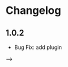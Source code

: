 # Changelog

## 1.0.2

<!-- - Feature: init pub -->
- Bug Fix: add plugin
<!-- - Documentation: Update the documentation --> -->

